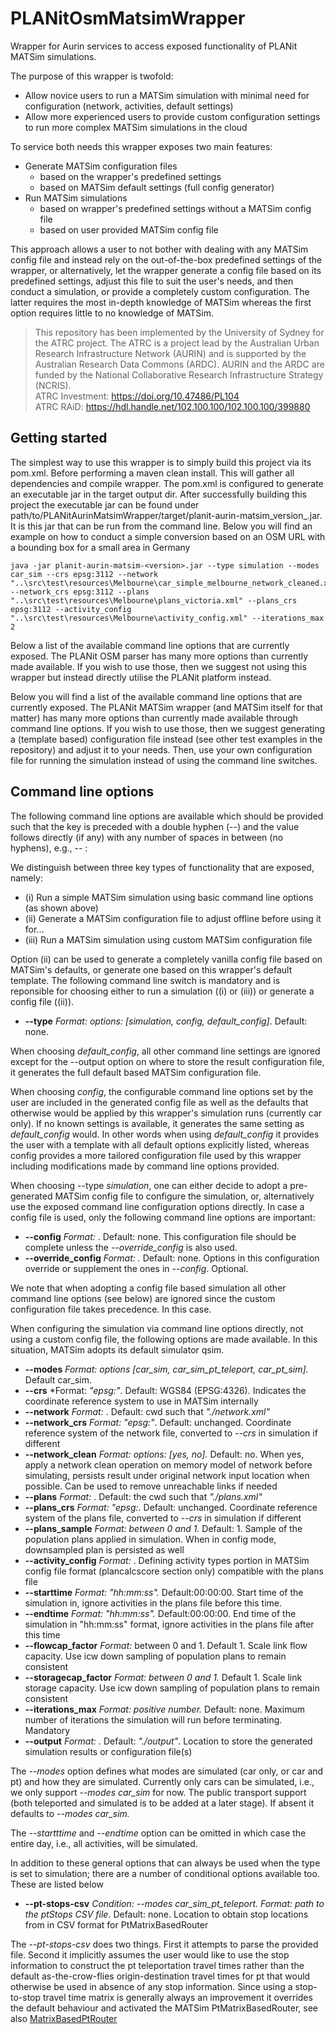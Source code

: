 # PLANitOsmMatsimWrapper

Wrapper for Aurin services to access exposed functionality of PLANit MATSim simulations.

The purpose of this wrapper is twofold:

* Allow novice users to run a MATSim simulation with minimal need for configuration (network, activities, default settings)
* Allow more experienced users to provide custom configuration settings to run more complex MATSim simulations in the cloud

To service both needs this wrapper exposes two main features:

* Generate MATSim configuration files
    * based on the wrapper's predefined settings
    * based on MATSim default settings (full config generator)
* Run MATSim simulations 
    * based on wrapper's predefined settings without a MATSim config file
    * based on user provided MATSim config file

This approach allows a user to not bother with dealing with any MATSim config file and instead rely on the out-of-the-box predefined settings of the wrapper, or alternatively, let the wrapper generate a config file based on its predefined settings, adjust this file to suit the user's needs, and then conduct a simulation, or provide a completely custom configuration. The latter requires the most in-depth knowledge of MATSim whereas the first option requires little to no knowledge of MATSim.

> This repository has been implemented by the University of Sydney for the ATRC project. The ATRC is a project lead by the Australian Urban Research Infrastructure Network (AURIN) and is supported by the Australian Research Data Commons (ARDC). AURIN and the ARDC are funded by the National Collaborative Research Infrastructure Strategy (NCRIS).  
ATRC Investment: https://doi.org/10.47486/PL104  
ATRC RAiD: https://hdl.handle.net/102.100.100/102.100.100/399880 

## Getting started

The simplest way to use this wrapper is to simply build this project via its pom.xml. Before performing a maven clean install. This will gather all dependencies and compile wrapper. The pom.xml is configured to generate an executable jar in the target output dir. After successfully building this project the executable jar can be found under path/to/PLANitAurinMatsimWrapper/target/planit-aurin-matsim_version_.jar. It is this jar that can be run from the command line. Below you will find an example on how to conduct a simple conversion based on an OSM URL with a bounding box for a small area in Germany

```
java -jar planit-aurin-matsim-<version>.jar --type simulation --modes car_sim --crs epsg:3112 --network "..\src\test\resources\Melbourne\car_simple_melbourne_network_cleaned.xml" --network_crs epsg:3112 --plans "..\src\test\resources\Melbourne\plans_victoria.xml" --plans_crs epsg:3112 --activity_config "..\src\test\resources\Melbourne\activity_config.xml" --iterations_max 2
```

Below a list of the available command line options that are currently exposed. The PLANit OSM parser has many more options than currently made available. If you wish to use those, then we suggest not using this wrapper but instead directly utilise the PLANit platform instead.

Below you will find a list of the available command line options that are currently exposed. The PLANit MATSim wrapper (and MATSim itself for that matter) has many more options than currently made available through command line options. If you wish to use those, then we suggest generating a (template based) configuration file instead (see other test examples in the repository) and adjust it to your needs. Then, use your own configuration file for running the simulation instead of using the command line switches.

## Command line options

The following command line options are available which should be provided such that the key is preceded with a double hyphen (--) and the value follows directly (if any) with any number of spaces in between (no hyphens), e.g., --<key> <value>:

We distinguish between three key types of functionality that are exposed, namely:
 * (i)    Run a simple MATSim simulation using basic command line options (as shown above) 
 * (ii)    Generate a MATSim configuration file to adjust offline before using it for...
 * (iii)    Run a MATSim simulation using custom MATSim configuration file
 
 Option (ii) can be used to generate a completely vanilla config file based on MATSim's defaults, or generate one based on this wrapper's default template. The following command line switch is mandatory and is reponsible for choosing either to run a simulation ((i) or (iii)) or generate a config file ((ii)). 
   
  * **--type**    *Format: options: [simulation, config, default_config]*. Default: none.
 
When choosing *default_config*, all other command line settings are ignored except for the --output option on where to store the result configuration file, it generates the full default based MATSim configuration file.

When choosing *config*, the configurable command line options set by the user are included in the generated config file as well as the defaults that otherwise would be applied by this wrapper's simulation runs (currently car only). If no known settings is available, it generates the same setting as *default_config* would. In other words when using *default_config* it provides the user with a template with all default options explicitly listed, whereas config provides a more tailored configuration file used by this wrapper including modifications made by command line options provided.

When choosing --type *simulation*, one can either decide to adopt a pre-generated MATSim config file to configure the simulation, or, alternatively use the exposed command line configuration options directly. In case a config file is used, only the following command line options are important:

 *  **--config**    *Format: <path to config file>*. Default: none. This configuration file should be complete unless the *--override_config* is also used.</li>
 * **--override_config**    *Format: <path to additional config file>.* Default: none. Options in this configuration override or supplement the ones in *--config*. Optional.

 We note that when adopting a config file based simulation all other command line options (see below) are ignored since the custom configuration file takes precedence. In this case.

When configuring the simulation via command line options directly, not using a custom config file, the following options are made available. In this situation, MATSim adopts its default simulator qsim. 
 
 * **--modes**    *Format: options [car_sim, car_sim_pt_teleport, car_pt_sim].* Default car_sim.
 * **--crs**      *Format: *"epsg:<xyz>"*. Default: WGS84 (EPSG:4326). Indicates the coordinate reference system to use in MATSim internally
 * **--network**    *Format: <path to the network file>*. Default: cwd such that *"./network.xml"*
 * **--network_crs**     *Format: "epsg:<xyz>"*. Default: unchanged. Coordinate reference system of the network file, converted to *--crs* in simulation if different
 * **--network_clean**    *Format: options: [yes, no].* Default: no. When yes, apply a network clean operation on memory model of network before simulating, persists result under original network input location when possible. Can be used to remove unreachable links if needed
 * **--plans**    *Format: <path to the activities file>*. Default: the cwd such that *"./plans.xml"*
 * **--plans_crs**    *Format: "epsg:<xyz>*. Default: unchanged. Coordinate reference system of the plans file, converted to *--crs* in simulation if different
 * **--plans_sample**    *Format: between 0 and 1.* Default: 1. Sample of the population plans applied in simulation. When in config mode, downsampled plan is persisted as well
 * **--activity_config**    *Format: <path to activity config file>*. Defining activity types portion in MATSim config file format (plancalcscore section only) compatible with the plans file
 * **--starttime**    *Format: "hh:mm:ss".* Default:00:00:00. Start time of the simulation in, ignore activities in the plans file before this time.
 * **--endtime**    *Format: "hh:mm:ss".* Default:00:00:00. End time of the simulation in "hh:mm:ss" format, ignore activities in the plans file after this time
 * **--flowcap_factor**    *Format:* between 0 and 1. Default 1. Scale link flow capacity. Use icw down sampling of population plans to remain consistent
 * **--storagecap_factor**    *Format: between 0 and 1.* Default 1. Scale link storage capacity. Use icw down sampling of population plans to remain consistent
 * **--iterations_max**    *Format: positive number.* Default: none. Maximum number of iterations the simulation will run before terminating. Mandatory
 * **--output** *Format: <path to desired output directory>.*  Default: *"./output"*. Location to store the generated simulation results or configuration file(s)

The *--modes* option defines what modes are simulated (car only, or car and pt) and how they are simulated. Currently only cars can be simulated, i.e., we only support *--modes car_sim* for now. The public transport support (both teleported and simulated is to be added at a later stage). If absent it defaults to *--modes car_sim.*

The *--startttime* and *--endtime* option can be omitted in which case the entire day, i.e., all activities, will be simulated.

In addition to these general options that can always be used when the type is set to simulation; there are a number of conditional options available too. These are listed below
 * **--pt-stops-csv**   *Condition: --modes car_sim_pt_teleport. Format: <i>path</i> to the ptStops CSV file*.  Default: none. Location to obtain stop locations from in CSV format for PtMatrixBasedRouter
 
The *--pt-stops-csv* does two things. First it attempts to parse the provided file. Second it implicitly assumes the user would like to use the stop information to construct the pt teleportation travel times rather than the default as-the-crow-flies origin-destination travel times for pt that would otherwise be used in absence of any stop information. Since using a stop-to-stop travel time matrix is generally always an improvement it overrides the default behaviour and activated the MATSim PtMatrixBasedRouter, see also [MatrixBasedPtRouter](https://github.com/matsim-org/matsim-libs/tree/master/contribs/matrixbasedptrouter/src/main/java/org/matsim/contrib/matrixbasedptrouter) 
